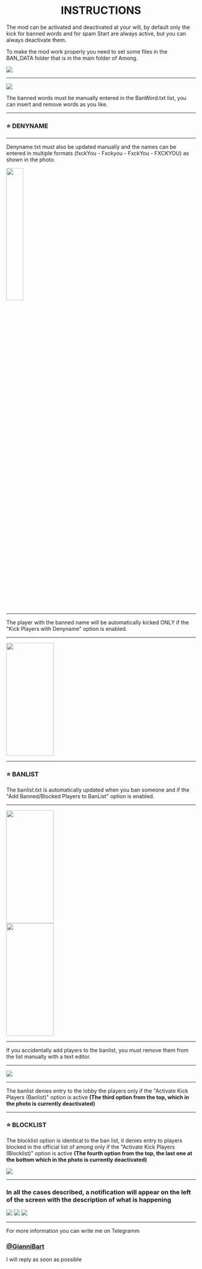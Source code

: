 <h1 align="center">INSTRUCTIONS</h1>

The mod can be activated and deactivated at your will, by default only the kick for banned words and for spam Start are always active, but you can always deactivate them.

To make the mod work properly you need to set some files in the BAN_DATA folder that is in the main folder of Among.

<img src="/Istruzioni/Folder.PNG">

---

<img src="/Istruzioni/List.PNG">

The banned words must be manually entered in the BanWord.txt list, you can insert and remove words as you like.

---

### :star: DENYNAME
---
Denyname.txt must also be updated manually and the names can be entered in multiple formats (fxckYou - Fxckyou - FxckYou - FXCKYOU) as shown in the photo.

<img src="/Istruzioni/Denyname.PNG" width="30%" />

---

The player with the banned name will be automatically kicked ONLY if the "Kick Players with Denyname" option is enabled.

---

<img src="/Istruzioni/option3.PNG" width="50%" height="300" />

---

### :star: BANLIST

The banlist.txt is automatically updated when you ban someone and if the "Add Banned/Blocked Players to BanList" option is enabled.

---
<img src="/Istruzioni/AddToBan.PNG" width="50%" height="300" />
<img src="/Istruzioni/BAN.PNG" width="50%" height="300" />

---

If you accidentally add players to the banlist, you must remove them from the list manually with a text editor.

---

<img src="/Istruzioni/BanList.PNG">

---

The banlist denies entry to the lobby the players only if the "Activate Kick Players (Banlist)" option is active **(The third option from the top, which in the photo is currently deactivated)**

---

### :star: BLOCKLIST

The blocklist option is identical to the ban list, it denies entry to players blocked in the official list of among
only if the "Activate Kick Players (Blocklist)" option is active **(The fourth option from the top, the last one at the bottom which in the photo is currently deactivated)**

<img src="/Istruzioni/Blocked.PNG">

---

### In all the cases described, a notification will appear on the left of the screen with the description of what is happening

<img src="/Istruzioni/Banned.PNG">
<img src="/Istruzioni/banlist on.PNG">
<img src="/Istruzioni/blockedliston.PNG">

---

For more information you can write me on Telegramm
### [@GianniBart](https://t.me/Giannibart)
I will reply as soon as possible
